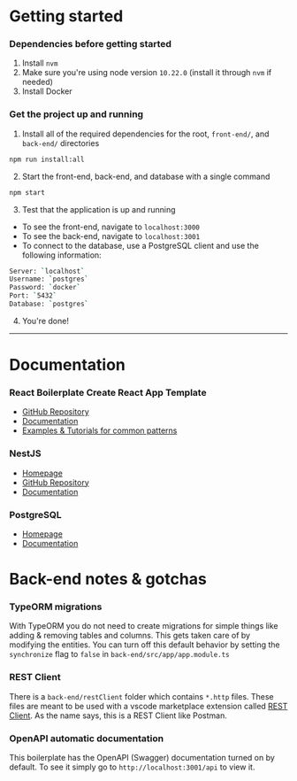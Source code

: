 # Getting started

### Dependencies before getting started
1. Install `nvm`
2. Make sure you're using node version `10.22.0` (install it through `nvm` if needed)
3. Install Docker

### Get the project up and running
1. Install all of the required dependencies for the root, `front-end/`, and `back-end/` directories
```bash
npm run install:all
```
2. Start the front-end, back-end, and database with a single command
```bash
npm start
```
3. Test that the application is up and running
- To see the front-end, navigate to `localhost:3000`
- To see the back-end, navigate to `localhost:3001`
- To connect to the database, use a PostgreSQL client and use the following information:
```bash
Server: `localhost`
Username: `postgres`
Password: `docker`
Port: `5432`
Database: `postgres`
```
4. You're done!

------------------------------------

# Documentation

### React Boilerplate Create React App Template
- [GitHub Repository](https://github.com/react-boilerplate/react-boilerplate/tree/v5-with-cra)
- [Documentation](https://cansahin.gitbook.io/react-boilerplate-cra-template/)
- [Examples & Tutorials for common patterns](https://github.com/react-boilerplate/cra-template-examples)

### NestJS
- [Homepage](https://nestjs.com/)
- [GitHub Repository](https://github.com/nestjs/nest)
- [Documentation](https://docs.nestjs.com/)

### PostgreSQL
- [Homepage](https://www.postgresql.org/)
- [Documentation](https://www.postgresql.org/docs/13/index.html)

# Back-end notes & gotchas

### TypeORM migrations
With TypeORM you do not need to create migrations for simple things like adding & removing tables and columns. This gets taken care of by modifying the entities. You can turn off this default behavior by setting the `synchronize` flag to `false` in `back-end/src/app/app.module.ts`

### REST Client
There is a `back-end/restClient` folder which contains `*.http` files. These files are meant to be used with a vscode marketplace extension called [REST Client](https://marketplace.visualstudio.com/items?itemName=humao.rest-client). As the name says, this is a REST Client like Postman.

### OpenAPI automatic documentation
This boilerplate has the OpenAPI (Swagger) documentation turned on by default. To see it simply go to `http://localhost:3001/api` to view it.
